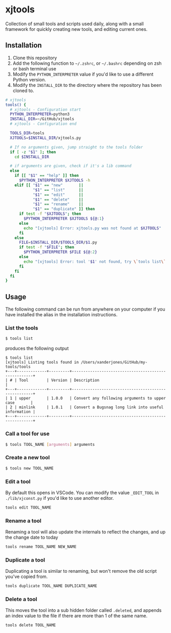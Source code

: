 # xjtools
Collection of small tools and scripts used daily, along with a small framework for quickly creating new tools, and editing current ones.

## Installation
1. Clone this repository
1. Add the following function to `~/.zshrc`, or `~/.bashrc` depending on zsh or bash terminal use
1. Modify the `PYTHON_INTERPRETER` value if you'd like to use a different Python version.
1. Modify the `INSTALL_DIR` to the directory where the repository has been cloned to.
```bash
# xjtools
tools() {
  # xjtools - Configuration start
  PYTHON_INTERPRETER=python3
  INSTALL_DIR=~/GitHub/xjtools
  # xjtools - Configuration end

  TOOLS_DIR=tools
  XJTOOLS=$INSTALL_DIR/xjtools.py

  # If no arguments given, jump straight to the tools folder
  if [ -z "$1" ]; then
    cd $INSTALL_DIR

  # if arguments are given, check if it's a lib command
  else
    if [[ "$1" == "help" ]] then
      $PYTHON_INTERPRETER $XJTOOLS -h
    elif [[ "$1" == "new"       ||
            "$1" == "list"      ||
            "$1" == "edit"      ||
            "$1" == "delete"    ||
            "$1" == "rename"    ||
            "$1" == "duplicate" ]] then
      if test -f "$XJTOOLS"; then
        $PYTHON_INTERPRETER $XJTOOLS ${@:1}
      else
        echo "[xjtools] Error: xjtools.py was not found at $XJTOOLS"
      fi
    else
      FILE=$INSTALL_DIR/$TOOLS_DIR/$1.py
      if test -f "$FILE"; then
        $PYTHON_INTERPRETER $FILE ${@:2}
      else
        echo "[xjtools] Error: tool '$1' not found, try \`tools list\` to find the tool."
      fi
    fi
  fi
}
```

## Usage
The following command can be run from anywhere on your computer if you have installed the alias in the installation instructions.
### List the tools
```bash
$ tools list
```
produces the following output
```
$ tools list
[xjtools] Listing tools found in /Users/xanderjones/GitHub/my-tools/tools
+---+-------------+---------+-----------------------------------------------------+
| # | Tool        | Version | Description                                         |
+---+-------------+---------+-----------------------------------------------------+
| 1 | upper       | 1.0.0   | Convert any following arguments to upper case       |
| 2 | minlink     | 1.0.1   | Convert a Bugsnag long link into useful information |
+---+-------------+---------+-----------------------------------------------------+
```
### Call a tool for use
```bash
$ tools TOOL_NAME [arguments] arguments
```
### Create a new tool
```bash
$ tools new TOOL_NAME
```
### Edit a tool
By default this opens in VSCode. You can modify the value `_EDIT_TOOL` in `./lib/xjconst.py` if you'd like to use another editor.
```bash
tools edit TOOL_NAME
```
### Rename a tool
Renaming a tool will also update the internals to reflect the changes, and up the change date to today
```bash
tools rename TOOL_NAME NEW_NAME
```
### Duplicate a tool
Duplicating a tool is similar to renaming, but won't remove the old script you've copied from.
```bash
tools duplicate TOOL_NAME DUPLICATE_NAME
```
### Delete a tool
This moves the tool into a sub hidden folder called `.deleted`, and appends an index value to the file if there are more than 1 of the same name.
```bash
tools delete TOOL_NAME
